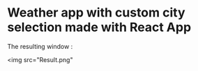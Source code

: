 # Weather app with custom city selection made with React App


The resulting window :

<img src="Result.png"

